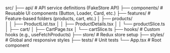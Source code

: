 src/
 ├── api/                # API service definitions (FakeStore API)
 ├── components/         # Reusable UI components (Button, Loader, Card, etc.)
 ├── features/           # Feature-based folders (products, cart, etc.)
 │    ├── products/      
 │    │     ├── ProductList.tsx
 │    │     ├── ProductDetails.tsx
 │    │     └── productSlice.ts
 │    ├── cart/
 │          ├── CartPage.tsx
 │          └── cartSlice.ts
 ├── hooks/              # Custom hooks (e.g., useFetchProducts)
 ├── store/              # Redux store setup
 ├── styles/             # Global and responsive styles
 ├── tests/              # Unit tests
 └── App.tsx             # Root component
